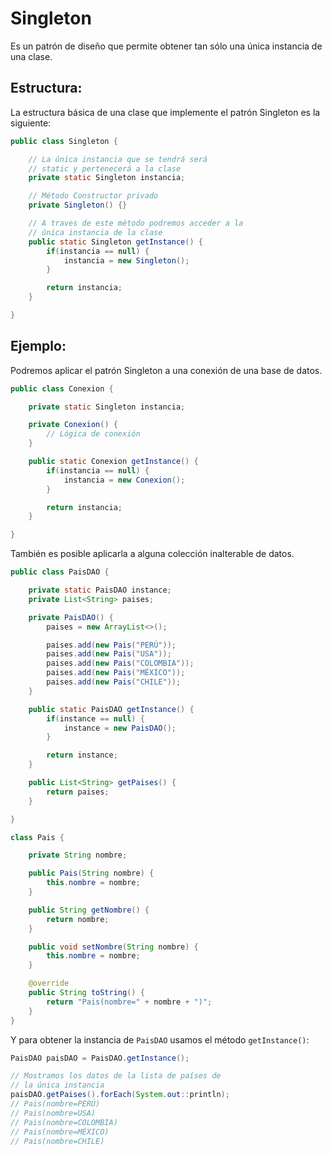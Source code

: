 # Singleton

Es un patrón de diseño que permite obtener tan sólo una única instancia de una clase.

## Estructura:

La estructura básica de una clase que implemente el patrón Singleton es la siguiente:

```java
public class Singleton {

    // La única instancia que se tendrá será
    // static y pertenecerá a la clase
    private static Singleton instancia;

    // Método Constructor privado
    private Singleton() {}

    // A traves de este método podremos acceder a la 
    // única instancia de la clase
    public static Singleton getInstance() {
        if(instancia == null) {
            instancia = new Singleton();
        }

        return instancia;
    }

}
```
## Ejemplo:

Podremos aplicar el patrón Singleton a una conexión de una base de datos.

```java
public class Conexion {

    private static Singleton instancia;

    private Conexion() {
        // Lógica de conexión
    }

    public static Conexion getInstance() {
        if(instancia == null) {
            instancia = new Conexion();
        }

        return instancia;
    }

}
```

También es posible aplicarla a alguna colección inalterable de datos.

```java
public class PaisDAO {

    private static PaisDAO instance;
    private List<String> paises;

    private PaisDAO() {
        paises = new ArrayList<>();

        paises.add(new Pais("PERÚ"));
        paises.add(new Pais("USA"));
        paises.add(new Pais("COLOMBIA"));
        paises.add(new Pais("MÉXICO"));
        paises.add(new Pais("CHILE"));
    }

    public static PaisDAO getInstance() {
        if(instance == null) {
            instance = new PaisDAO();
        }

        return instance;
    }

    public List<String> getPaises() {
        return paises;
    }

}

class Pais {

    private String nombre;

    public Pais(String nombre) {
        this.nombre = nombre;
    }

    public String getNombre() {
        return nombre;
    }

    public void setNombre(String nombre) {
        this.nombre = nombre;
    }

    @override
    public String toString() {
        return "Pais(nombre=" + nombre + ")";
    }
}
```

Y para obtener la instancia de `PaisDAO` usamos el método `getInstance()`:

```java
PaisDAO paisDAO = PaisDAO.getInstance();

// Mostramos los datos de la lista de países de 
// la única instancia
paisDAO.getPaises().forEach(System.out::println);
// Pais(nombre=PERÚ)
// Pais(nombre=USA)
// Pais(nombre=COLOMBIA)
// Pais(nombre=MÉXICO)
// Pais(nombre=CHILE)
```